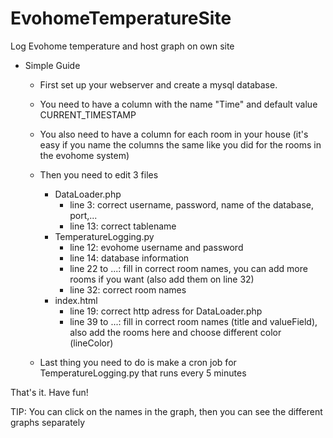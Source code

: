 # EvohomeTemperatureSite
Log Evohome temperature and host graph on own site

- Simple Guide

  - First set up your webserver and create a mysql database.
  - You need to have a column with the name "Time" and default value CURRENT_TIMESTAMP
  - You also need to have a column for each room in your house (it's easy if you name the columns the same like you did for the rooms in the evohome system)
  
  - Then you need to edit 3 files
    - DataLoader.php
      - line 3: correct username, password, name of the database, port,...
      - line 13: correct tablename
    - TemperatureLogging.py
      - line 12: evohome username and password
      - line 14: database information
      - line 22 to ...: fill in correct room names, you can add more rooms if you want (also add them on line 32)
      - line 32: correct room names
    - index.html
      - line 19: correct http adress for DataLoader.php
      - line 39 to ...: fill in correct room names (title and valueField), also add the rooms here and choose different color (lineColor)
  
  - Last thing you need to do is make a cron job for TemperatureLogging.py that runs every 5 minutes
  


That's it. Have fun!

TIP: You can click on the names in the graph, then you can see the different graphs separately
